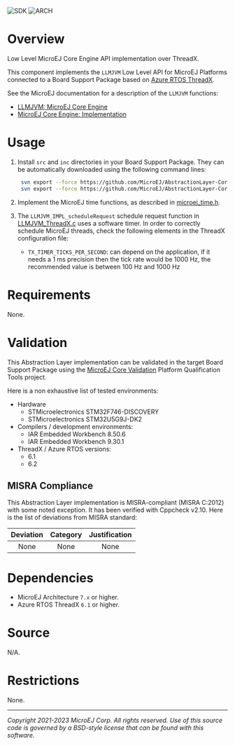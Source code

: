 ![SDK](https://shields.microej.com/endpoint?url=https://repository.microej.com/packages/badges/sdk_5.7.json)
![ARCH](https://shields.microej.com/endpoint?url=https://repository.microej.com/packages/badges/arch_7.18.json)


# Overview

Low Level MicroEJ Core Engine API implementation over ThreadX.

This component implements the `LLMJVM` Low Level API for MicroEJ Platforms connected to a Board Support Package based on [Azure RTOS ThreadX](https://azure.microsoft.com/en-us/services/rtos/).

See the MicroEJ documentation for a description of the `LLMJVM` functions:
- [LLMJVM: MicroEJ Core Engine](https://docs.microej.com/en/latest/PlatformDeveloperGuide/appendix/llapi.html#llmjvm-microej-core-engine)
- [MicroEJ Core Engine: Implementation](https://docs.microej.com/en/latest/PlatformDeveloperGuide/coreEngine.html#implementation)


# Usage

1. Install ``src`` and ``inc`` directories in your Board Support Package. They can be automatically downloaded using the following command lines:
   ```sh
    svn export --force https://github.com/MicroEJ/AbstractionLayer-Core-ThreadX/trunk/inc [path_to_bsp_directory]    
    svn export --force https://github.com/MicroEJ/AbstractionLayer-Core-ThreadX/trunk/src [path_to_bsp_directory]
   ```

2. Implement the MicroEJ time functions, as described in [microej_time.h](./inc/microej_time.h).

3. The `LLMJVM_IMPL_scheduleRequest` schedule request function in [LLMJVM_ThreadX.c](./src/LLMJVM_ThreadX.c) uses a software timer. In order to correctly schedule MicroEJ threads, check the following elements in the ThreadX configuration file:

   - `TX_TIMER_TICKS_PER_SECOND`: can depend on the application, if it needs a 1 ms precision then the tick rate would be 1000 Hz, the recommended value is between 100 Hz and 1000 Hz

# Requirements

None.

# Validation

This Abstraction Layer implementation can be validated in the target Board Support Package using the [MicroEJ Core Validation](https://github.com/MicroEJ/PlatformQualificationTools/tree/master/tests/core/java/microej-core-validation) Platform Qualification Tools project.

Here is a non exhaustive list of tested environments:
- Hardware
  - STMicroelectronics STM32F746-DISCOVERY
  - STMicroelectronics STM32U5G9J-DK2
- Compilers / development environments:
  - IAR Embedded Workbench 8.50.6
  - IAR Embedded Workbench 9.30.1
- ThreadX / Azure RTOS versions:
  - 6.1
  - 6.2

## MISRA Compliance

This Abstraction Layer implementation is MISRA-compliant (MISRA C:2012) with some noted exception.
It has been verified with Cppcheck v2.10. Here is the list of deviations from MISRA standard:

| Deviation | Category |                                                 Justification                                                 |
|:---------:|:--------:|:-------------------------------------------------------------------------------------------------------------:|
| None      | None     | None                                                                                                          |


# Dependencies

- MicroEJ Architecture ``7.x`` or higher.
- Azure RTOS ThreadX ``6.1`` or higher.


# Source

N/A.

# Restrictions

None.

---

_Copyright 2021-2023 MicroEJ Corp. All rights reserved._
_Use of this source code is governed by a BSD-style license that can be found with this software._
